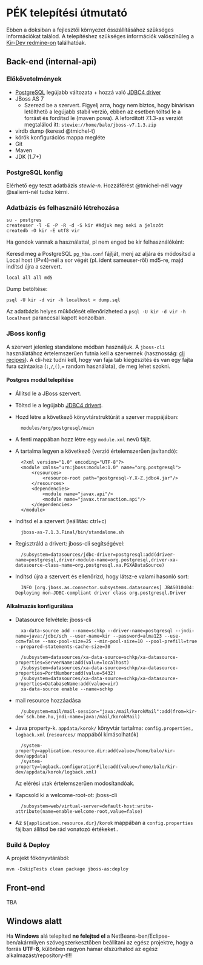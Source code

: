 # PÉK telepítési útmutató

Ebben a doksiban a fejlesztői környezet összállításához szükséges információkat
találod. A telepítéshez szükséges információk valószínűleg a
[Kir-Dev redmine-on](https://redmine.kirdev.sch.bme.hu) találhatóak.

## Back-end (internal-api)

### Előkövetelmények

* [PostgreSQL][1] legújabb változata + hozzá való [JDBC4 driver][2]
* JBoss AS 7
    * Szerezd be a szervert. Figyelj arra, hogy nem biztos, hogy binárisan
      letölthető a legújabb stabil verzió, ebben az esetben töltsd le a forrást
      és fordítsd le (maven powa). A lefordított 7.1.3-as verziót megtalálod itt:
      `stewie://home/balo/jboss-v7.1.3.zip`
* virdb dump (keresd @tmichel-t)
* körök konfigurációs mappa megléte
* Git
* Maven
* JDK (1.7+)

### PostgreSQL konfig

Elérhető egy teszt adatbázis _stewie-n_. Hozzáférést @tmichel-nél vagy
@salierri-nél tudsz kérni.

### Adatbázis és felhasználó létrehozása

    su - postgres
    createuser -l -E -P -R -d -S kir #Adjuk meg neki a jelszót
    createdb -O kir -E utf8 vir

Ha gondok vannak a használattal, pl nem enged be kir felhasználóként:

Keresd meg a PostgreSQL `pg_hba.conf` fájlját, menj az aljára és módosítsd a
Local host (IPv4)-nél a sor végét (pl. ident sameuser-ről) md5-re, majd indítsd
újra a szervert.

    local all all md5

Dump betöltése:

    psql -U kir -d vir -h localhost < dump.sql

Az adatbázis helyes működését ellenőrizheted a `psql -U kir -d vir -h localhost`
paranccsal kapott konzolban.

### JBoss konfig

A szervert jelenleg standalone módban használjuk. A `jboss-cli` használatához
értelemszerűen futnia kell a szervernek (hasznosság: [cli recipes][3]). A cli-hez
tudni kell, hogy van faja tab kiegészítés és van egy fajta fura szintaxisa
(`:`,`/`,`()`,`=` random használata), de meg lehet szokni.

#### Postgres modul telepítése

* Állítsd le a JBoss szervert.
* Töltsd le a legújabb [JDBC4 drivert][2].
* Hozd létre a következő könyvtárstruktúrát a szerver mappájában:

        modules/org/postgresql/main

* A fenti mappában hozz létre egy `module.xml` nevű fájlt.
* A tartalma legyen a következő (verzió értelemszerűen javítandó):

        <?xml version="1.0" encoding="UTF-8"?>
        <module xmlns="urn:jboss:module:1.0" name="org.postgresql">
            <resources>
                <resource-root path="postgresql-Y.X-Z.jdbc4.jar"/>
            </resources>
            <dependencies>
                <module name="javax.api"/>
                <module name="javax.transaction.api"/>
            </dependencies>
        </module>

* Indítsd el a szervert (leállítás: ctrl+c)

        jboss-as-7.1.3.Final/bin/standalone.sh

* Regisztráld a drivert: jboss-cli segítségével:

        /subsystem=datasources/jdbc-driver=postgresql:add(driver-name=postgresql,driver-module-name=org.postgresql,driver-xa-datasource-class-name=org.postgresql.xa.PGXADataSource)

* Indítsd újra a szervert és ellenőrizd, hogy látsz-e valami hasonló sort:

        INFO [org.jboss.as.connector.subsystems.datasources] JBAS010404: Deploying non-JDBC-compliant driver class org.postgresql.Driver

#### Alkalmazás konfigurálása

* Datasource felvétele: jboss-cli

        xa-data-source add --name=schkp --driver-name=postgresql --jndi-name=java:/jdbc/sch --user-name=kir --password=alma123 --use-ccm=false --max-pool-size=25 --min-pool-size=10 --pool-prefill=true --prepared-statements-cache-size=30

        /subsystem=datasources/xa-data-source=schkp/xa-datasource-properties=ServerName:add(value=localhost)
        /subsystem=datasources/xa-data-source=schkp/xa-datasource-properties=PortNumber:add(value=5432)
        /subsystem=datasources/xa-data-source=schkp/xa-datasource-properties=DatabaseName:add(value=vir)
        xa-data-source enable --name=schkp

* mail resource hozzáadása

        /subsystem=mail/mail-session="java:/mail/korokMail":add(from=kir-dev`sch.bme.hu,jndi-name=java:/mail/korokMail)

* Java property-k. `appdata/korok/` könyvtár tartalma: `config.properties, logback.xml` (`resources/` mappából kimásolhatók)

        /system-property=application.resource.dir:add(value=/home/balo/kir-dev/appdata)
        /system-property=logback.configurationFile:add(value=/home/balo/kir-dev/appdata/korok/logback.xml)

    Az elérési utak értelemszerűen modosítandóak.

* Kapcsold ki a welcome-root-ot: jboss-cli

        /subsystem=web/virtual-server=default-host:write-attribute(name=enable-welcome-root,value=false)

* Az `${application.resource.dir}/korok` mappában a `config.properties` fájlban állítsd be rád vonatozó értékeket..

### Build & Deploy

A projekt főkönyvtárából:

    mvn -DskipTests clean package jboss-as:deploy

## Front-end

TBA

## Windows alatt

Ha **Windows** alá telepíted **ne felejtsd el** a NetBeans-ben/Eclipse-
ben/akármilyen szövegszerkesztőben beállítani az egész projektre, hogy a forrás
**UTF-8**, különben nagyon hamar elszúrhatod az egész alkalmazást/repository-t!!!

[1]: http://www.postgresql.org/download/
[2]: http://jdbc.postgresql.org/download.html
[3]: https://docs.jboss.org/author/display/AS71/CLI+Recipes